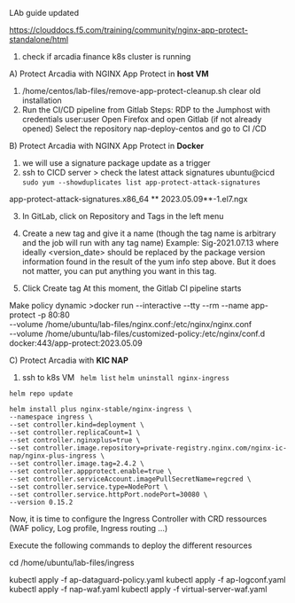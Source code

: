LAb guide updated 

https://clouddocs.f5.com/training/community/nginx-app-protect-standalone/html

1. check if arcadia finance k8s cluster is running 

A) Protect Arcadia with NGINX App Protect in **host VM** 
  1. /home/centos/lab-files/remove-app-protect-cleanup.sh 
  clear old installation 
  2.  Run the CI/CD pipeline from Gitlab
      Steps:
      RDP to the Jumphost with credentials user:user
      Open Firefox and open Gitlab (if not already opened)
       Select the repository nap-deploy-centos and go to CI /CD
       
B) Protect Arcadia with NGINX App Protect in **Docker**
  1. we will use a signature package update as a trigger
  2. ssh to CICD server > check the latest attack signatures 
  ubuntu@cicd
  ```sudo yum --showduplicates list app-protect-attack-signatures```
  
  app-protect-attack-signatures.x86_64            ** 2023.05.09**-1.el7.ngx
  
  3. In GitLab, click on Repository and Tags in the left menu
  4. Create a new tag and give it a name (though the tag name is arbitrary and the job will run with any tag name) Example: Sig-2021.07.13 where ideally <version_date> should be replaced by the package version information found in the result of the yum info step above.         But it does not matter, you can put anything you want in this tag.

  5. Click Create tag
     At this moment, the Gitlab CI pipeline starts
     
     
  Make policy dynamic 
     >docker run --interactive --tty --rm --name app-protect -p 80:80 \
    --volume /home/ubuntu/lab-files/nginx.conf:/etc/nginx/nginx.conf \
    --volume /home/ubuntu/lab-files/customized-policy:/etc/nginx/conf.d \
    docker:443/app-protect:2023.05.09
     
     
     
 C) Protect Arcadia with **KIC NAP** 
   1.  ssh to k8s VM 
   ``` helm list```
   ```helm uninstall nginx-ingress```
   
   ```helm repo add nginx-stable https://helm.nginx.com/stable
  helm repo update

  helm install plus nginx-stable/nginx-ingress \
  --namespace ingress \
  --set controller.kind=deployment \
  --set controller.replicaCount=1 \
  --set controller.nginxplus=true \
  --set controller.image.repository=private-registry.nginx.com/nginx-ic-nap/nginx-plus-ingress \
  --set controller.image.tag=2.4.2 \
  --set controller.appprotect.enable=true \
  --set controller.serviceAccount.imagePullSecretName=regcred \
  --set controller.service.type=NodePort \
  --set controller.service.httpPort.nodePort=30080 \
  --version 0.15.2
  ```
  Now, it is time to configure the Ingress Controller with CRD ressources (WAF policy, Log profile, Ingress routing …)

Execute the following commands to deploy the different resources

cd /home/ubuntu/lab-files/ingress

kubectl apply -f ap-dataguard-policy.yaml
kubectl apply -f ap-logconf.yaml
kubectl apply -f nap-waf.yaml
kubectl apply -f virtual-server-waf.yaml


